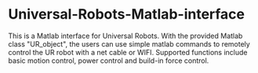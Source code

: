 # Universal-Robots-Matlab-interface
This is a Matlab interface for Universal Robots. With the provided Matlab class "UR_object", the users can use simple matlab commands to remotely control the UR robot with a net cable or WIFI. Supported functions include basic motion control, power control and build-in force control.  
